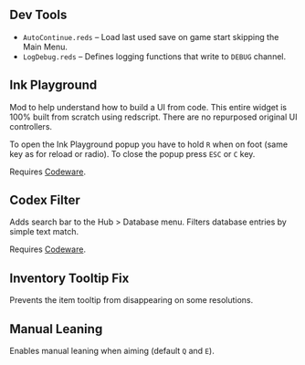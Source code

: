 ## Dev Tools

- `AutoContinue.reds` – Load last used save on game start skipping the Main Menu.
- `LogDebug.reds` – Defines logging functions that write to `DEBUG` channel.

## Ink Playground

Mod to help understand how to build a UI from code. 
This entire widget is 100% built from scratch using redscript.
There are no repurposed original UI controllers.

To open the Ink Playground popup you have to hold `R` when on foot (same key as for reload or radio). 
To close the popup press `ESC` or `C` key.

Requires [Codeware](https://github.com/psiberx/cp2077-codeware).

## Codex Filter

Adds search bar to the Hub > Database menu.
Filters database entries by simple text match.

Requires [Codeware](https://github.com/psiberx/cp2077-codeware).

## Inventory Tooltip Fix

Prevents the item tooltip from disappearing on some resolutions.

## Manual Leaning

Enables manual leaning when aiming (default `Q` and `E`).
